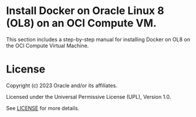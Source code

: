 # Install Docker on Oracle Linux 8 (OL8) on an OCI Compute VM.

This section includes a step-by-step manual for installing Docker on OL8 on the OCI Compute Virtual Machine.

# License

Copyright (c) 2023 Oracle and/or its affiliates.

Licensed under the Universal Permissive License (UPL), Version 1.0.

See [LICENSE](https://github.com/oracle-devrel/technology-engineering/blob/folder-structure/LICENSE) for more details.
